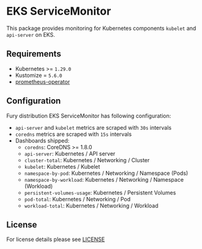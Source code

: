 # EKS ServiceMonitor

<!-- <SD-DOCS> -->

This package provides monitoring for Kubernetes components `kubelet` and
`api-server` on EKS.

## Requirements

- Kubernetes >= `1.29.0`
- Kustomize = `5.6.0`
- [prometheus-operator](../prometheus-operator)

## Configuration

Fury distribution EKS ServiceMonitor has following configuration:

- `api-server` and `kubelet` metrics are scraped with `30s` intervals
- `coredns` metrics are scraped with `15s` intervals
- Dashboards shipped:
  - `coredns`: CoreDNS >= 1.8.0
  - `api-server`: Kubernetes / API server
  - `cluster-total`: Kubernetes / Networking / Cluster
  - `kubelet`: Kubernetes / Kubelet
  - `namespace-by-pod`: Kubernetes / Networking / Namespace (Pods)
  - `namespace-by-workload`: Kubernetes / Networking / Namespace (Workload)
  - `persistent-volumes-usage`: Kubernetes / Persistent Volumes
  - `pod-total`: Kubernetes / Networking / Pod
  - `workload-total`: Kubernetes / Networking / Workload

<!-- </SD-DOCS> -->

## License

For license details please see [LICENSE](../../LICENSE)
